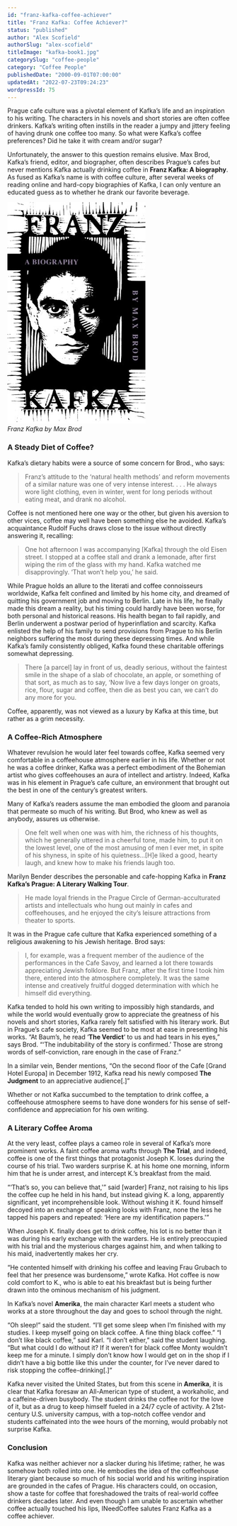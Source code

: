 ```yaml
---
id: "franz-kafka-coffee-achiever"
title: "Franz Kafka: Coffee Achiever?"
status: "published"
author: "Alex Scofield"
authorSlug: "alex-scofield"
titleImage: "kafka-book1.jpg"
categorySlug: "coffee-people"
category: "Coffee People"
publishedDate: "2000-09-01T07:00:00"
updatedAt: "2022-07-23T09:24:23"
wordpressId: 75
---
```


Prague cafe culture was a pivotal element of Kafka’s life and an inspiration to his writing. The characters in his novels and short stories are often coffee drinkers. Kafka’s writing often instills in the reader a jumpy and jittery feeling of having drunk one coffee too many. So what were Kafka’s coffee preferences? Did he take it with cream and/or sugar?

Unfortunately, the answer to this question remains elusive. Max Brod, Kafka’s friend, editor, and biographer, often describes Prague’s cafes but never mentions Kafka actually drinking coffee in **Franz Kafka: A biography**. As fused as Kafka’s name is with coffee culture, after several weeks of reading online and hard-copy biographies of Kafka, I can only venture an educated guess as to whether he drank our favorite beverage.

![kafka book](kafka-book1.jpg)  
*Franz Kafka by Max Brod*

### A Steady Diet of Coffee?

Kafka’s dietary habits were a source of some concern for Brod., who says:

> Franz’s attitude to the ‘natural health methods’ and reform movements of a similar nature was one of very intense interest. . . . He always wore light clothing, even in winter, went for long periods without eating meat, and drank no alcohol.

Coffee is not mentioned here one way or the other, but given his aversion to other vices, coffee may well have been something else he avoided. Kafka’s acquaintance Rudolf Fuchs draws close to the issue without directly answering it, recalling:

> One hot afternoon I was accompanying \[Kafka\] through the old Eisen street. I stopped at a coffee stall and drank a lemonade, after first wiping the rim of the glass with my hand. Kafka watched me disapprovingly. ‘That won’t help you,’ he said.

While Prague holds an allure to the literati and coffee connoisseurs worldwide, Kafka felt confined and limited by his home city, and dreamed of quitting his government job and moving to Berlin. Late in his life, he finally made this dream a reality, but his timing could hardly have been worse, for both personal and historical reasons. His health began to fail rapidly, and Berlin underwent a postwar period of hyperinflation and scarcity. Kafka enlisted the help of his family to send provisions from Prague to his Berlin neighbors suffering the most during these depressing times. And while Kafka’s family consistently obliged, Kafka found these charitable offerings somewhat depressing.

> There \[a parcel\] lay in front of us, deadly serious, without the faintest smile in the shape of a slab of chocolate, an apple, or something of that sort, as much as to say, ‘Now live a few days longer on groats, rice, flour, sugar and coffee, then die as best you can, we can’t do any more for you.

Coffee, apparently, was not viewed as a luxury by Kafka at this time, but rather as a grim necessity.

### A Coffee-Rich Atmosphere

Whatever revulsion he would later feel towards coffee, Kafka seemed very comfortable in a coffeehouse atmosphere earlier in his life. Whether or not he was a coffee drinker, Kafka was a perfect embodiment of the Bohemian artist who gives coffeehouses an aura of intellect and artistry. Indeed, Kafka was in his element in Prague’s cafe culture, an environment that brought out the best in one of the century’s greatest writers.

Many of Kafka’s readers assume the man embodied the gloom and paranoia that permeate so much of his writing. But Brod, who knew as well as anybody, assures us otherwise.

> One felt well when one was with him, the richness of his thoughts, which he generally uttered in a cheerful tone, made him, to put it on the lowest level, one of the most amusing of men I ever met, in spite of his shyness, in spite of his quietness…\[H\]e liked a good, hearty laugh, and knew how to make his friends laugh too.

Marilyn Bender describes the personable and cafe-hopping Kafka in **Franz Kafka’s Prague: A Literary Walking Tour**.

> He made loyal friends in the Prague Circle of German-acculturated artists and intellectuals who hung out mainly in cafes and coffeehouses, and he enjoyed the city’s leisure attractions from theater to sports.

It was in the Prague cafe culture that Kafka experienced something of a religious awakening to his Jewish heritage. Brod says:

> I, for example, was a frequent member of the audience of the performances in the Cafe Savoy, and learned a lot there towards appreciating Jewish folklore. But Franz, after the first time I took him there, entered into the atmosphere completely. It was the same intense and creatively fruitful dogged determination with which he himself did everything.

Kafka tended to hold his own writing to impossibly high standards, and while the world would eventually grow to appreciate the greatness of his novels and short stories, Kafka rarely felt satisfied with his literary work. But in Prague’s cafe society, Kafka seemed to be most at ease in presenting his works. “At Baum’s, he read ‘**The Verdict**‘ to us and had tears in his eyes,” says Brod. “‘The indubitability of the story is confirmed.’ Those are strong words of self-conviction, rare enough in the case of Franz.”

In a similar vein, Bender mentions, “On the second floor of the Cafe \[Grand Hotel Europa\] in December 1912, Kafka read his newly composed **The Judgment** to an appreciative audience\[.\]”

Whether or not Kafka succumbed to the temptation to drink coffee, a coffeehouse atmosphere seems to have done wonders for his sense of self-confidence and appreciation for his own writing.

### A Literary Coffee Aroma

At the very least, coffee plays a cameo role in several of Kafka’s more prominent works. A faint coffee aroma wafts through **The Trial**, and indeed, coffee is one of the first things that protagonist Joseph K. loses during the course of his trial. Two warders surprise K. at his home one morning, inform him that he is under arrest, and intercept K.’s breakfast from the maid.

“‘That’s so, you can believe that,'” said \[warder\] Franz, not raising to his lips the coffee cup he held in his hand, but instead giving K. a long, apparently significant, yet incomprehensible look. Without wishing it K. found himself decoyed into an exchange of speaking looks with Franz, none the less he tapped his papers and repeated: ‘Here are my identification papers.'”

When Joseph K. finally does get to drink coffee, his lot is no better than it was during his early exchange with the warders. He is entirely preoccupied with his trial and the mysterious charges against him, and when talking to his maid, inadvertently makes her cry.

“He contented himself with drinking his coffee and leaving Frau Grubach to feel that her presence was burdensome,” wrote Kafka. Hot coffee is now cold comfort to K., who is able to eat his breakfast but is being further drawn into the ominous mechanism of his judgment.

In Kafka’s novel **Amerika**, the main character Karl meets a student who works at a store throughout the day and goes to school through the night.

“Oh sleep!” said the student. “I’ll get some sleep when I’m finished with my studies. I keep myself going on black coffee. A fine thing black coffee.” “I don’t like black coffee,” said Karl. “I don’t either,” said the student laughing. “But what could I do without it? If it weren’t for black coffee Monty wouldn’t keep me for a minute. I simply don’t know how I would get on in the shop if I didn’t have a big bottle like this under the counter, for I’ve never dared to risk stopping the coffee-drinking\[.\]”

Kafka never visited the United States, but from this scene in **Amerika**, it is clear that Kafka foresaw an All-American type of student, a workaholic, and a caffeine-driven busybody. The student drinks the coffee not for the love of it, but as a drug to keep himself fueled in a 24/7 cycle of activity. A 21st-century U.S. university campus, with a top-notch coffee vendor and students caffeinated into the wee hours of the morning, would probably not surprise Kafka.

### Conclusion

Kafka was neither achiever nor a slacker during his lifetime; rather, he was somehow both rolled into one. He embodies the idea of the coffeehouse literary giant because so much of his social world and his writing inspiration are grounded in the cafes of Prague. His characters could, on occasion, show a taste for coffee that foreshadowed the traits of real-world coffee drinkers decades later. And even though I am unable to ascertain whether coffee actually touched his lips, INeedCoffee salutes Franz Kafka as a coffee achiever.